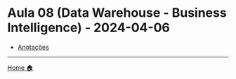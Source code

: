 # Aula 08 (Data Warehouse - Business Intelligence) - 2024-04-06


- [Anotações](anotacoes.md)


---


[Home 🏠](../README.md) 